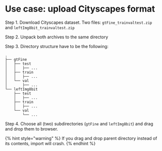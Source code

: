 # Use case: upload Cityscapes format

Step 1. Download Cityscapes dataset. Two files: `gtFine_trainvaltest.zip` and `leftImg8bit_trainvaltest.zip`

Step 2. Unpack both archives to the same directory

Step 3. Directory structure have to be the following:

```
.
├── gtFine
│   ├── test
│   │   ├── ...
│   ├── train
│   │   ├── ...
│   └── val
│       ├── ...
└── leftImg8bit
    ├── test
    │   ├── ...
    ├── train
    │   ├── ...
    └── val
        └── ...
```

Step 4. Choose all (two) subdirectories (`gtFine` and `leftImg8bit`) and drag and drop them to browser.    

{% hint style="warning" %}
If you drag and drop parent directory instead of its contents, import will crash.
{% endhint %}
